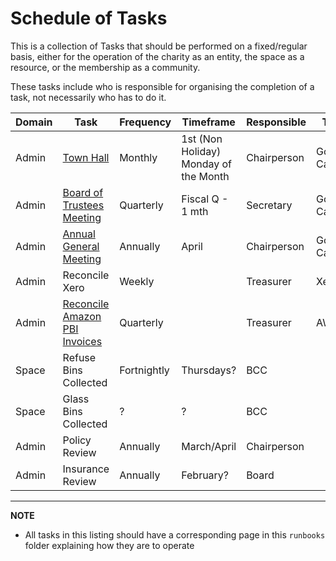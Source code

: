 # Schedule of Tasks

This is a collection of Tasks that should be performed on a fixed/regular basis, either for the operation of the charity as an entity, the space as a resource, or the membership as a community. 

These tasks include who is responsible for organising the completion of a task, not necessarily who has to do it.



| Domain | Task                                                         | Frequency   | Timeframe                             | Responsible | Tracking Method           |
| ------ | ------------------------------------------------------------ | ----------- | ------------------------------------- | ----------- | ------------------------- |
| Admin  | [Town Hall](rituals/town_hall.md)                            | Monthly     | 1st (Non Holiday) Monday of the Month | Chairperson | Google Calendar/Docs/Blog |
| Admin  | [Board of Trustees Meeting](rituals/trustees_meeting.md)     | Quarterly   | Fiscal Q - 1 mth                      | Secretary   | Google Calendar/Docs      |
| Admin  | [Annual General Meeting](rituals/annual_general_meeting.md)  | Annually    | April                                 | Chairperson | Google Calendar/Docs/Blog |
| Admin  | Reconcile Xero                                               | Weekly      |                                       | Treasurer   | Xero                      |
| Admin  | [Reconcile Amazon PBI Invoices](finance/AMZ-Pay-By-Invoice.md) | Quarterly   |                                       | Treasurer   | AWS/Xero                  |
| Space  | Refuse Bins Collected                                        | Fortnightly | Thursdays?                            | BCC         |                           |
| Space  | Glass Bins Collected                                         | ?           | ?                                     | BCC         |                           |
| Admin  | Policy Review                                                | Annually    | March/April                           | Chairperson |                           |
| Admin  | Insurance Review                                             | Annually    | February?                             | Board       |                           |



---

**NOTE**

* All tasks in this listing should have a corresponding page in this `runbooks` folder explaining how they are to operate

